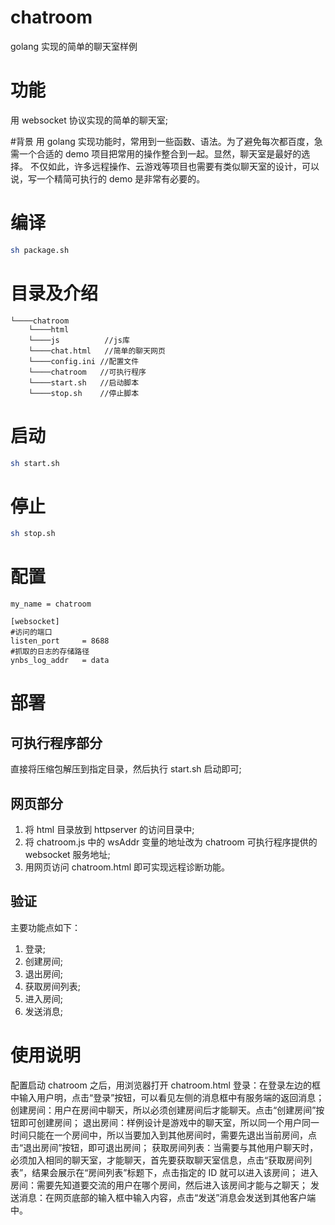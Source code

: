 # chatroom

golang 实现的简单的聊天室样例

# 功能

用 websocket 协议实现的简单的聊天室;

#背景
用 golang 实现功能时，常用到一些函数、语法。为了避免每次都百度，急需一个合适的 demo 项目把常用的操作整合到一起。显然，聊天室是最好的选择。
不仅如此，许多远程操作、云游戏等项目也需要有类似聊天室的设计，可以说，写一个精简可执行的 demo 是非常有必要的。

# 编译

```bash
sh package.sh
```

# 目录及介绍

```
└────chatroom
	└────html
    └────js          //js库
    └────chat.html   //简单的聊天网页
	└────config.ini //配置文件
	└────chatroom   //可执行程序
	└────start.sh   //启动脚本
	└────stop.sh    //停止脚本
```

# 启动

```bash
sh start.sh
```

# 停止

```bash
sh stop.sh
```

# 配置

```
my_name = chatroom

[websocket]
#访问的端口
listen_port     = 8688
#抓取的日志的存储路径
ynbs_log_addr   = data
```

# 部署

## 可执行程序部分

直接将压缩包解压到指定目录，然后执行 start.sh 启动即可;

## 网页部分

1. 将 html 目录放到 httpserver 的访问目录中;
2. 将 chatroom.js 中的 wsAddr 变量的地址改为 chatroom 可执行程序提供的 websocket 服务地址;
3. 用网页访问 chatroom.html 即可实现远程诊断功能。

## 验证

主要功能点如下：

1. 登录;
2. 创建房间;
3. 退出房间;
4. 获取房间列表;
5. 进入房间;
6. 发送消息;

# 使用说明

配置启动 chatroom 之后，用浏览器打开 chatroom.html
登录：在登录左边的框中输入用户明，点击“登录”按钮，可以看见左侧的消息框中有服务端的返回消息；
创建房间：用户在房间中聊天，所以必须创建房间后才能聊天。点击“创建房间”按钮即可创建房间；
退出房间：样例设计是游戏中的聊天室，所以同一个用户同一时间只能在一个房间中，所以当要加入到其他房间时，需要先退出当前房间，点击“退出房间”按钮，即可退出房间；
获取房间列表：当需要与其他用户聊天时，必须加入相同的聊天室，才能聊天，首先要获取聊天室信息，点击“获取房间列表”，结果会展示在“房间列表”标题下，点击指定的 ID 就可以进入该房间；
进入房间：需要先知道要交流的用户在哪个房间，然后进入该房间才能与之聊天；
发送消息：在网页底部的输入框中输入内容，点击“发送”消息会发送到其他客户端中。
